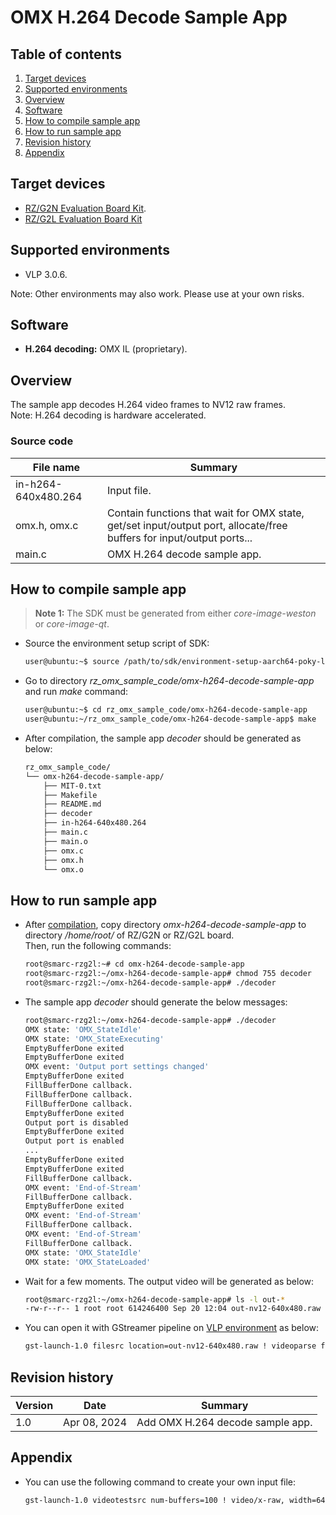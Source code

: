 # OMX H.264 Decode Sample App

## Table of contents

1. [Target devices](#target-devices)
2. [Supported environments](#supported-environments)
3. [Overview](#overview)
4. [Software](#software)
5. [How to compile sample app](#how-to-compile-sample-app)
6. [How to run sample app](#how-to-run-sample-app)
7. [Revision history](#revision-history)
8. [Appendix](#appendix)

## Target devices

* [RZ/G2N Evaluation Board Kit](https://www.renesas.com/us/en/products/microcontrollers-microprocessors/rz-mpus/rzg2n-ultra-high-performance-microprocessors-dual-core-arm-cortex-a57-15-ghz-cpus-3d-graphics-and-4k-video).
* [RZ/G2L Evaluation Board Kit](https://www.renesas.com/eu/en/products/microcontrollers-microprocessors/rz-mpus/rzg2l-evkit-rzg2l-evaluation-board-kit)

## Supported environments

* VLP 3.0.6.

Note: Other environments may also work. Please use at your own risks.

## Software

* **H.264 decoding:** OMX IL (proprietary).

## Overview

The sample app decodes H.264 video frames to NV12 raw frames.  
Note: H.264 decoding is hardware accelerated.

### Source code

| File name | Summary |
| --------- | ------- |
| in-h264-640x480.264 | Input file. |
| omx.h, omx.c | Contain functions that wait for OMX state, get/set input/output port, allocate/free buffers for input/output ports... |
| main.c | OMX H.264 decode sample app. |

## How to compile sample app

> **Note 1:** The SDK must be generated from either _core-image-weston_ or _core-image-qt_.  

* Source the environment setup script of SDK:

  ```bash
  user@ubuntu:~$ source /path/to/sdk/environment-setup-aarch64-poky-linux
  ```

* Go to directory _rz_omx_sample_code/omx-h264-decode-sample-app_ and run _make_ command:

  ```bash
  user@ubuntu:~$ cd rz_omx_sample_code/omx-h264-decode-sample-app
  user@ubuntu:~/rz_omx_sample_code/omx-h264-decode-sample-app$ make
  ```

* After compilation, the sample app _decoder_ should be generated as below:

  ```bash
  rz_omx_sample_code/
  └── omx-h264-decode-sample-app/
      ├── MIT-0.txt
      ├── Makefile
      ├── README.md
      ├── decoder
      ├── in-h264-640x480.264
      ├── main.c
      ├── main.o
      ├── omx.c
      ├── omx.h
      └── omx.o
  ```

## How to run sample app

* After [compilation](#how-to-compile-sample-app), copy directory _omx-h264-decode-sample-app_ to directory _/home/root/_ of RZ/G2N or RZ/G2L board.  
Then, run the following commands:

  ```bash
  root@smarc-rzg2l:~# cd omx-h264-decode-sample-app
  root@smarc-rzg2l:~/omx-h264-decode-sample-app# chmod 755 decoder
  root@smarc-rzg2l:~/omx-h264-decode-sample-app# ./decoder
  ```

* The sample app _decoder_ should generate the below messages:

  ```bash
  root@smarc-rzg2l:~/omx-h264-decode-sample-app# ./decoder
  OMX state: 'OMX_StateIdle'
  OMX state: 'OMX_StateExecuting'
  EmptyBufferDone exited
  EmptyBufferDone exited
  OMX event: 'Output port settings changed'
  EmptyBufferDone exited
  FillBufferDone callback.
  FillBufferDone callback.
  FillBufferDone callback.
  EmptyBufferDone exited
  Output port is disabled
  EmptyBufferDone exited
  Output port is enabled
  ...
  EmptyBufferDone exited
  EmptyBufferDone exited
  FillBufferDone callback.
  OMX event: 'End-of-Stream'
  FillBufferDone callback.
  EmptyBufferDone exited
  OMX event: 'End-of-Stream'
  FillBufferDone callback.
  OMX event: 'End-of-Stream'
  FillBufferDone callback.
  OMX state: 'OMX_StateIdle'
  OMX state: 'OMX_StateLoaded'
  ```

* Wait for a few moments. The output video will be generated as below:

  ```bash
  root@smarc-rzg2l:~/omx-h264-decode-sample-app# ls -l out-*
  -rw-r--r-- 1 root root 614246400 Sep 20 12:04 out-nv12-640x480.raw
  ```

* You can open it with GStreamer pipeline on [VLP environment](#supported-environments) as below:

  ```bash
  gst-launch-1.0 filesrc location=out-nv12-640x480.raw ! videoparse format=nv12 width=640 height=480 ! videoconvert ! autovideosink
  ```

## Revision history

| Version | Date | Summary |
| ------- | ---- | ------- |
| 1.0 | Apr 08, 2024 | Add OMX H.264 decode sample app. |

## Appendix

* You can use the following command to create your own input file:
  ```bash
  gst-launch-1.0 videotestsrc num-buffers=100 ! video/x-raw, width=640, height=480 ! omxh264enc target-bitrate=10485760 ! h264parse ! filesink location=in-h264-640x480.264
  ```
